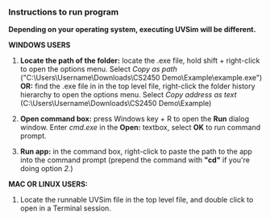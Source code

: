 ### Instructions to run program
**Depending on your operating system, executing UVSim will be different.**

**WINDOWS USERS** 
1. **Locate the path of the folder:** locate the .exe file, hold shift + right-click to open the options menu. Select _Copy as path_ ("C:\Users\Username\Downloads\CS2450 Demo\Example\example.exe") **OR:** find the .exe file in in the top level file, right-click the folder history hierarchy to open the options menu. Select _Copy address as text_ (C:\Users\Username\Downloads\CS2450 Demo\Example)
   
2. **Open command box:** press Windows key + R to open the **Run** dialog window. Enter _cmd.exe_ in the **Open:** textbox, select **OK** to run command prompt.
3. **Run app:** in the command box, right-click to paste the path to the app into the command prompt (prepend the command with **"cd"** if you're doing option *2.*)

 **MAC OR LINUX USERS:** 
 1. Locate the runnable UVSim file in the top level file, and double click to open in a Terminal session. 

